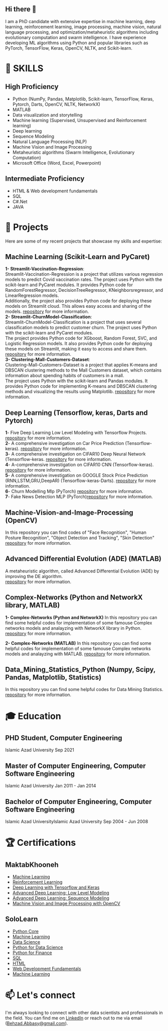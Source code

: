 ## Hi there 👋

I am a PhD candidate with extensive expertise in machine learning, deep learning, reinforcement learning, image processing, machine vision, natural language processing, and optimization/metaheuristic algorithms including evolutionary computation and swarm intelligence. I have experience developing ML algorithms using Python and popular libraries such as PyTorch, TensorFlow, Keras, OpenCV, NLTK, and Scikit-learn.


# 🔭 SKILLS
## High Proficiency
* Python (NumPy, Pandas, Matplotlib, Scikit-learn, TensorFlow, Keras, Pytorch, Darts, OpenCV, NLTK, NetworkX) 
* MATLAB
* Data visualization and storytelling
* Machine learning (Supervised, Unsupervised and Reinforcement learning)
* Deep learning
* Sequence Modeling 
* Natural Language Processing (NLP)
* Machine Vision and Image Processing
* Metaheuristic algorithms (Swarm Intelligence, Evolutionary Computation)
* Microsoft Office (Word, Excel, Powerpoint)
## Intermediate Proficiency
* HTML & Web development fundamentals
* SQL
* C#.Net
* JAVA

# 🌱 Projects
Here are some of my recent projects that showcase my skills and expertise:  

## Machine Learning (Scikit-Learn and PyCaret)

**1- Streamlit-Vaccination-Regression**:  
Streamlit-Vaccination-Regression is a project that utilizes various regression models to predict Covid vaccination rates. The project uses Python with the scikit-learn and PyCaret modules. It provides Python code for RandomForestRegressor, DecisionTreeRegressor, KNeighborsregressor, and LinearRegression models.  
Additionally, the project also provides Python code for deploying these models on Streamlit cloud. This allows easy access and sharing of the models. [repository](https://github.com/iamBehzad/Streamlit-Vaccination-Regression) for more information.  
**2- Streamlit-ChurnModel-Classification**:  
Streamlit-ChurnModel-Classification is a project that uses several classification models to predict customer churn. The project uses Python with the scikit-learn and PyCaret modules.  
The project provides Python code for XGboost, Random Forest, SVC, and Logistic Regression models. It also provides Python code for deploying these models on Streamlit, making it easy to access and share them. [repository](https://github.com/iamBehzad/Streamlit-ChurnModel-Classification) for more information.  
**3- Clustering-Mall-Customers-Dataset**:  
Clustering-Mall-Customers-Dataset is a project that applies K-means and DBSCAN clustering methods to the Mall Customers dataset, which contains information about spending habits of customers in a mall.  
The project uses Python with the scikit-learn and Pandas modules. It provides Python code for implementing K-means and DBSCAN clustering methods and visualizing the results using Matplotlib. [repository](https://github.com/iamBehzad/Clustering-Mall-Customers-Dataset) for more information.  

## Deep Learning (Tensorflow, keras, Darts and Pytorch)

**1**- Five Deep Learning Low Level Modeling with Tensorflow Projects. [repository](https://github.com/iamBehzad/Five-Deep-Learning-Low-Level-Modeling-with-Tensorflow-Projects) for more information.  
**2**- A comprehensive investigation on Car Price Prediction (Tensorflow-keras). [repository](https://github.com/iamBehzad/A-comprehensive-investigation-on-Car-Price-Prediction-Tensorflow-keras) for more information.  
**3**- A comprehensive investigation on CIFAR10 Deep Neural Network (Tensorflow-keras. [repository](https://github.com/iamBehzad/A-comprehensive-investigation-on-CIFAR10-Deep-Neural-Network-Tensorflow-keras) for more information.  
**4**- A-comprehensive investigation on CIFAR10 CNN (Tensorflow-keras). [repository](https://github.com/iamBehzad/A-comprehensive-investigation-on-CIFAR10-CNN-Tensorflow-keras) for more information.  
**5**- A comprehensive investigation on GOOGLE Stock Price Prediction (RNN,LSTM,GRU,DeepAR) (Tensorflow-keras-Darts). [repository](https://github.com/iamBehzad/A-comprehensive-investigation-on-GOOGLE-Stock-Price-RNN-LSTM-GRU-DeepAR-Tensorflow-keras-Darts-) for more information.  
**6**- Churn Modelling Mlp (PyTorch) [repository](https://github.com/iamBehzad/Churn_Modelling-Mlp) for more information.  
**7**- Fake News Detection MLP (PyTorch)[repository](https://github.com/iamBehzad/FakeNewsDetection-MLP) for more information.

## Machine-Vision-and-Image-Processing (OpenCV)

In this repository you can find codes of "Face Recognition", "Human Posture Recognition", "Object Detection and Tracking", "Skin Detection"
[repository](https://github.com/iamBehzad/Machin-Vision-and-Image-Processing) for more information.

## Advanced Differential Evolution (ADE) (MATLAB)

A metaheuristic algorithm, called Advanced Differential Evolution (ADE) by improving the DE algorithm.  
[repository](https://github.com/iamBehzad/Advanced-Differential-Evolution) for more information.

## Complex-Networks (Python and NetworkX library, MATLAB)

**1- Complex-Networks (Python and NetworkX)** In this repository you can find some helpful codes for implementation of some famouse Complex networks models and analayzing with NetworkX library in Python. [repository](https://github.com/iamBehzad/Complex-Networks-Python) for more information.  

**2- Complex-Networks (MATLAB)** In this repository you can find some helpful codes for implementation of some famouse Complex networks models and analayzing with MATLAB. [repository](https://github.com/iamBehzad/Complex-Networks-Matlab) for more information.  

## Data_Mining_Statistics_Python (Numpy, Scipy, Pandas, Matplotlib, Statistics)

In this repository you can find some helpful codes for Data Mining Statistics. [repository](https://github.com/iamBehzad/Data_Mining_Statistics_Python) for more information.

# 🎓 Education

## PHD Student, Computer Engineering
Islamic Azad University
Sep 2021

## Master of Computer Engineering, Computer Software Engineering
Islamic Azad University
Jan 2011 - Jan 2014

## Bachelor of Computer Engineering, Computer Software Engineering
Islamic Azad UniversityIslamic Azad University
Sep 2004 - Jun 2008

# 🏆 Certifications

## MaktabKhooneh
* [Machine Learning](https://maktabkhooneh.org/certificates/MK-BNYKXY/)
* [Reinforcement Learning](https://maktabkhooneh.org/certificates/MK-3R7BQW/)
* [Deep Learning with Tensorflow and Keras](https://maktabkhooneh.org/certificates/MK-K1NCSR/)
* [Advanced Deep Learning: Low Level Modeling](https://maktabkhooneh.org/certificates/MK-QGQ26A/)
* [Advanced Deep Learning: Sequence Modeling](https://maktabkhooneh.org/certificates/MK-BNYKXY/)
* [Machine Vision and Image Processing with OpenCV](https://maktabkhooneh.org/certificates/MK-DBKW9I/)

## SoloLearn
* [Python Core](https://www.sololearn.com/certificates/CT-UQZFGFWB)
* [Machine Learning](https://www.sololearn.com/certificates/CT-SF2JAZIU)
* [Data Science](https://www.sololearn.com/certificates/CT-APOA2MF9)
* [Python for Data Science](https://www.sololearn.com/certificates/CT-MERFRDFE)
* [Python for Finance](https://www.sololearn.com/certificates/CT-KSLLGBSA)
* [SQL](https://www.sololearn.com/certificates/CT-SNR61YMC)
* [HTML](https://www.sololearn.com/certificates/CT-LQBXPERO)
* [Web Development Fundamentals](https://www.sololearn.com/certificates/CT-QSGHLXV4)
* [Machine Learning](https://www.sololearn.com/certificates/CT-SF2JAZIU)


# 📫 Let's connect
I'm always looking to connect with other data scientists and professionals in the field. You can find me on [LinkedIn](https://www.linkedin.com/in/behzad-abbasi-76b966212/) or reach out to me via email (Behzad.Abbasy@gmail.com).
